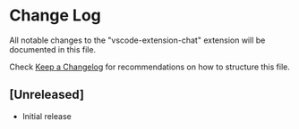 # Change Log

All notable changes to the "vscode-extension-chat" extension will be documented in this file.

Check [Keep a Changelog](http://keepachangelog.com/) for recommendations on how to structure this file.

## [Unreleased]

- Initial release